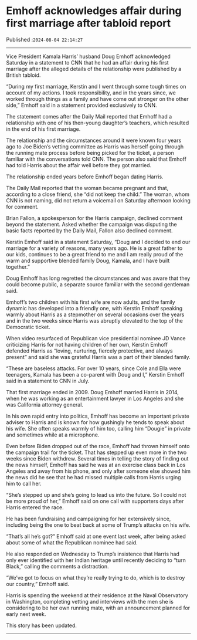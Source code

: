 # Emhoff acknowledges affair during first marriage after tabloid report

Published :`2024-08-04 22:14:27`

---

Vice President Kamala Harris’ husband Doug Emhoff acknowledged Saturday in a statement to CNN that he had an affair during his first marriage after the alleged details of the relationship were published by a British tabloid.

“During my first marriage, Kerstin and I went through some tough times on account of my actions. I took responsibility, and in the years since, we worked through things as a family and have come out stronger on the other side,” Emhoff said in a statement provided exclusively to CNN.

The statement comes after the Daily Mail reported that Emhoff had a relationship with one of his then-young daughter’s teachers, which resulted in the end of his first marriage.

The relationship and the circumstances around it were known four years ago to Joe Biden’s vetting committee as Harris was herself going through the running mate process before being picked for the ticket, a person familiar with the conversations told CNN. The person also said that Emhoff had told Harris about the affair well before they got married.

The relationship ended years before Emhoff began dating Harris.

The Daily Mail reported that the woman became pregnant and that, according to a close friend, she “did not keep the child.” The woman, whom CNN is not naming, did not return a voicemail on Saturday afternoon looking for comment.

Brian Fallon, a spokesperson for the Harris campaign, declined comment beyond the statement. Asked whether the campaign was disputing the basic facts reported by the Daily Mail, Fallon also declined comment.

Kerstin Emhoff said in a statement Saturday, “Doug and I decided to end our marriage for a variety of reasons, many years ago. He is a great father to our kids, continues to be a great friend to me and I am really proud of the warm and supportive blended family Doug, Kamala, and I have built together.”

Doug Emhoff has long regretted the circumstances and was aware that they could become public, a separate source familiar with the second gentleman said.

Emhoff’s two children with his first wife are now adults, and the family dynamic has developed into a friendly one, with Kerstin Emhoff speaking warmly about Harris as a stepmother on several occasions over the years and in the two weeks since Harris was abruptly elevated to the top of the Democratic ticket.

When video resurfaced of Republican vice presidential nominee JD Vance criticizing Harris for not having children of her own, Kerstin Emhoff defended Harris as “loving, nurturing, fiercely protective, and always present” and said she was grateful Harris was a part of their blended family.

“These are baseless attacks. For over 10 years, since Cole and Ella were teenagers, Kamala has been a co-parent with Doug and I,” Kerstin Emhoff said in a statement to CNN in July.

That first marriage ended in 2009. Doug Emhoff married Harris in 2014, when he was working as an entertainment lawyer in Los Angeles and she was California attorney general.

In his own rapid entry into politics, Emhoff has become an important private adviser to Harris and is known for how gushingly he tends to speak about his wife. She often speaks warmly of him too, calling him “Dougie” in private and sometimes while at a microphone.

Even before Biden dropped out of the race, Emhoff had thrown himself onto the campaign trail for the ticket. That has stepped up even more in the two weeks since Biden withdrew. Several times in telling the story of finding out the news himself, Emhoff has said he was at an exercise class back in Los Angeles and away from his phone, and only after someone else showed him the news did he see that he had missed multiple calls from Harris urging him to call her.

“She’s stepped up and she’s going to lead us into the future. So I could not be more proud of her,” Emhoff said on one call with supporters days after Harris entered the race.

He has been fundraising and campaigning for her extensively since, including being the one to beat back at some of Trump’s attacks on his wife.

“That’s all he’s got?” Emhoff said at one event last week, after being asked about some of what the Republican nominee had said.

He also responded on Wednesday to Trump’s insistence that Harris had only ever identified with her Indian heritage until recently deciding to “turn Black,” calling the comments a distraction.

“We’ve got to focus on what they’re really trying to do, which is to destroy our country,” Emhoff said.

Harris is spending the weekend at their residence at the Naval Observatory in Washington, completing vetting and interviews with the men she is considering to be her own running mate, with an announcement planned for early next week.

This story has been updated.

---

